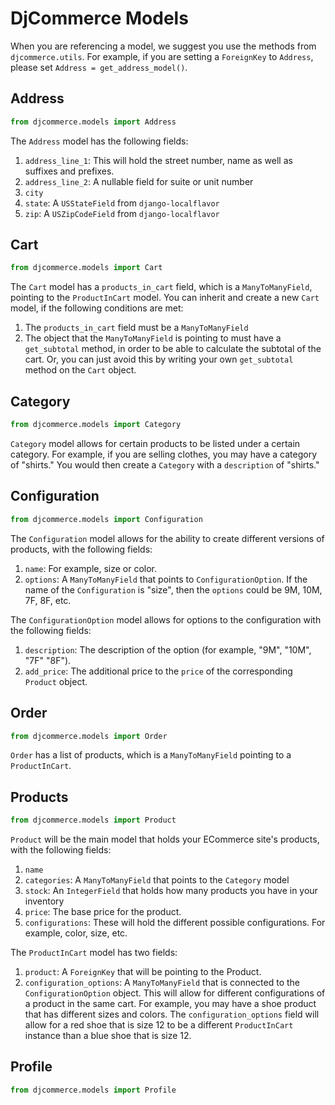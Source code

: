 # DjCommerce Models

When you are referencing a model, we suggest you use the methods from `djcommerce.utils`. For example, if you are setting a `ForeignKey` to `Address`, please set `Address = get_address_model()`.

## Address
```python
from djcommerce.models import Address
```

The `Address` model has the following fields:
1. `address_line_1`: This will hold the street number, name as well as suffixes and prefixes.
2. `address_line_2`: A nullable field for suite or unit number
3. `city`
4. `state`: A `USStateField` from `django-localflavor`
5. `zip`: A `USZipCodeField` from `django-localflavor`

## Cart
```python
from djcommerce.models import Cart
```
The `Cart` model has a `products_in_cart` field, which is a `ManyToManyField`, pointing to the `ProductInCart` model.
You can inherit and create a new `Cart` model, if the following conditions are met:
1. The `products_in_cart` field must be a `ManyToManyField`
2. The object that the `ManyToManyField` is pointing to must have a `get_subtotal` method, in order to be able to calculate the subtotal of the cart. Or, you can just avoid this by writing your own `get_subtotal` method on the `Cart` object.

## Category
```python
from djcommerce.models import Category
```
`Category` model allows for certain products to be listed under a certain category.
For example, if you are selling clothes, you may have a category of "shirts."
You would then create a `Category` with a `description` of "shirts."

## Configuration
```python
from djcommerce.models import Configuration
```
The `Configuration` model allows for the ability to create different versions of products, with the following fields:
1. `name`: For example, size or color.
2. `options`: A `ManyToManyField` that points to `ConfigurationOption`. If the name of the `Configuration` is "size", then the `options` could be 9M, 10M, 7F, 8F, etc.


The `ConfigurationOption` model allows for options to the configuration with the following fields:
1. `description`: The description of the option (for example, "9M", "10M", "7F" "8F").
2. `add_price`: The additional price to the `price` of the corresponding `Product` object.

## Order
```python
from djcommerce.models import Order
```
`Order` has a list of products, which is a `ManyToManyField` pointing to a `ProductInCart`.

## Products
```python
from djcommerce.models import Product
```
`Product` will be the main model that holds your ECommerce site's products, with the following fields:
1. `name`
2. `categories`: A `ManyToManyField` that points to the `Category` model
3. `stock`: An `IntegerField` that holds how many products you have in your inventory
4. `price`: The base price for the product.
5. `configurations`: These will hold the different possible configurations. For example, color, size, etc.

The `ProductInCart` model has two fields:
1. `product`: A `ForeignKey` that will be pointing to the Product.
2. `configuration_options`: A `ManyToManyField` that is connected to the `ConfigurationOption` object. This will allow for different configurations of a product in the same cart. For example, you may have a shoe product that has different sizes and colors. The `configuration_options` field will allow for a red shoe that is size 12 to be a different `ProductInCart` instance than a blue shoe that is size 12.

## Profile
```python
from djcommerce.models import Profile
```
